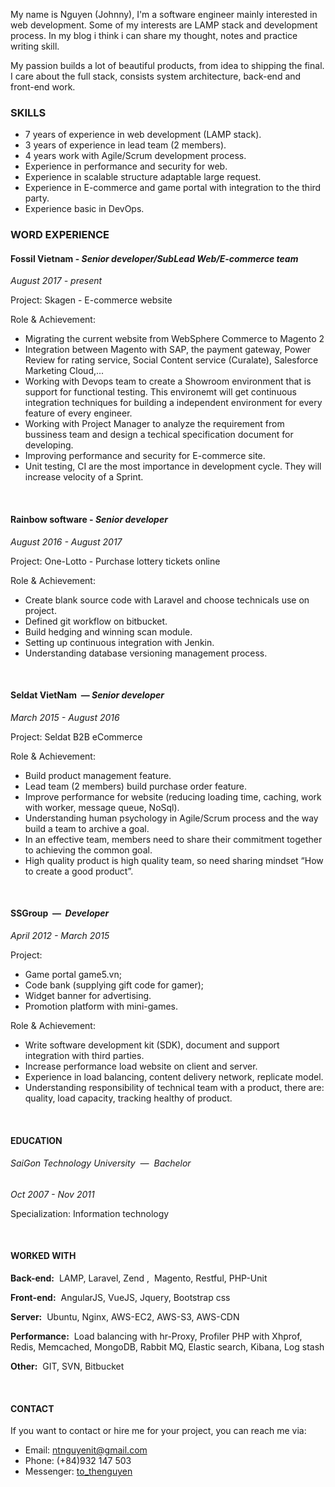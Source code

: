 My name is Nguyen (Johnny), I'm a software engineer mainly interested in web development. Some of my interests are LAMP stack and development process. In my blog i think i can share my thought, notes and practice writing skill.
 
 My passion builds a lot of beautiful products, from idea to shipping the final. I care about the full stack, consists system architecture, back-end and front-end work.
  
### SKILLS

- 7 years of experience in web development (LAMP stack).
- 3 years of experience in lead team (2 members).
- 4 years work with Agile/Scrum development process.
- Experience in performance and security for web.
- Experience in scalable structure adaptable large request.
- Experience in E-commerce and game portal with integration to the third party.
- Experience basic in DevOps.


### WORD EXPERIENCE
#### Fossil Vietnam - _Senior developer/SubLead Web/E-commerce team_
_August 2017 - present_

Project: Skagen - E-commerce website

Role & Achievement:

- Migrating the current website from WebSphere Commerce to Magento 2
- Integration between Magento with SAP, the payment gateway, Power Review for rating service, Social Content service (Curalate), Salesforce Marketing Cloud,...
- Working with Devops team to create a Showroom environment that is support for functional testing. This environemt will get continuous integration techniques for building a independent environment for every feature of every engineer. 
- Working with Project Manager to analyze the requirement from bussiness team and design a techical specification document for developing.
- Improving performance and security for E-commerce site.
- Unit testing, CI are the most importance in development cycle. They will increase velocity of a Sprint. 

<br>

#### Rainbow software - _Senior developer_
_August 2016 - August 2017_

Project: One-Lotto - Purchase lottery tickets online

Role & Achievement:

- Create blank source code with Laravel and choose technicals use on project.
- Defined git workflow on bitbucket.
- Build hedging and winning scan module.
- Setting up continuous integration with Jenkin.
- Understanding database versioning management process.

<br>

#### Seldat VietNam ​ — ​ _Senior developer_

_March 2015 - August 2016_

Project: Seldat B2B eCommerce

Role & Achievement:
- Build product management feature.
- Lead team (2 members) build purchase order feature.
- Improve performance for website (reducing loading time, caching, work with worker, message queue,
NoSql).
- Understanding human psychology in Agile/Scrum process and the way build a team to archive a goal.
- In an effective team, members need to share their commitment together to achieving the common goal.
- High quality product is high quality team, so need sharing mindset “How to create a good product”.

<br>

#### SSGroup ​ — ​ _Developer_

_April 2012 - March 2015_

Project:
- Game portal game5.vn;
- Code bank (supplying gift code for gamer);
- Widget banner for advertising.
- Promotion platform with mini-games.

Role & Achievement:

- Write software development kit (SDK), document and support integration with third parties.
- Increase performance load website on client and server.
- Experience in load balancing, content delivery network, replicate model.
- Understanding responsibility of technical team with a product, there are: quality, load capacity, tracking
healthy of product.

<br>

#### EDUCATION

###### SaiGon Technology University ​ — ​ _Bachelor_

_Oct 2007 - Nov 2011_

Specialization: Information technology

<br>

#### WORKED WITH

**Back-end:** ​ LAMP, Laravel, Zend , ​ Magento, Restful, PHP-Unit

**Front-end:** ​ AngularJS, VueJS, Jquery, Bootstrap css

**Server:** ​ Ubuntu, Nginx, AWS-EC2, AWS-S3, AWS-CDN

**Performance:** ​ Load balancing with hr-Proxy, Profiler PHP with Xhprof, Redis, Memcached, MongoDB, Rabbit MQ, Elastic search, Kibana, Log stash

**Other:** ​ GIT, SVN, Bitbucket

<br>

#### CONTACT

If you want to contact or hire me for your project, you can reach me via:

* Email: [ntnguyenit@gmail.com](mailto:ntnguyenit@gmail.com)
* Phone: (+84)932 147 503
* Messenger: [to_thenguyen](https://www.messenger.com/t/thenguyenit)

